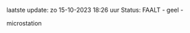 laatste update: 
zo 15-10-2023 18:26   uur 
Status: FAALT - geel - 
<div class="service Y">microstation</div>